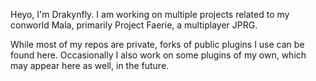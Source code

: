 Heyo, I'm Drakynfly. I am working on multiple projects related to my conworld Mala, primarily Project Faerie, a multiplayer JPRG.

While most of my repos are private, forks of public plugins I use can be found here. Occasionally I also work on some plugins of my own, which may appear here as well, in the future.
